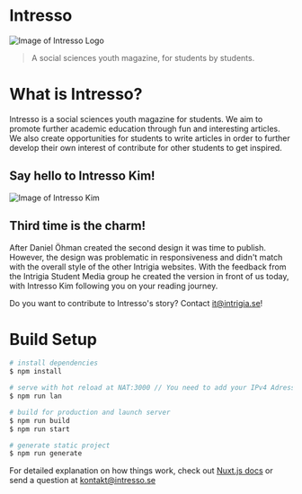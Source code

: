 # Intresso

![Image of Intresso Logo](https://i.imgur.com/7K3O3xH.png)

> A social sciences youth magazine, for students by students.

# What is Intresso?

Intresso is a social sciences youth magazine for students. We aim to promote further academic education through fun and interesting articles. We also create opportunities for students to write articles in order to further develop their own interest of contribute for other students to get inspired.

## Say hello to Intresso Kim!

![Image of Intresso Kim](https://i.imgur.com/59sQAYq.png)

## Third time is the charm!
After Daniel Öhman created the second design it was time to publish. However, the design was problematic in responsiveness and didn't match with the overall style of the other Intrigia websites. With the feedback from the Intrigia Student Media group he created the version in front of us today, with Intresso Kim following you on your reading journey. 

Do you want to contribute to Intresso's story? Contact it@intrigia.se!

# Build Setup

```bash
# install dependencies
$ npm install

# serve with hot reload at NAT:3000 // You need to add your IPv4 Adress
$ npm run lan

# build for production and launch server
$ npm run build
$ npm run start

# generate static project
$ npm run generate
```

For detailed explanation on how things work, check out [Nuxt.js docs](https://nuxtjs.org) or send a question at kontakt@intresso.se
